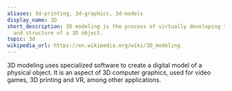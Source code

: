 ```yaml
---
aliases: 3d-printing, 3d-graphics, 3d-models
display_name: 3D
short_description: 3D modeling is the process of virtually developing the surface
  and structure of a 3D object.
topic: 3d
wikipedia_url: https://en.wikipedia.org/wiki/3D_modeling
---
```

3D modeling uses specialized software to create a digital model of a physical object. It is an aspect of 3D computer graphics, used for video games, 3D printing and VR, among other applications.
